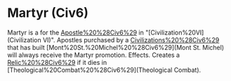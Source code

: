 # Martyr (Civ6)

Martyr is a for the [Apostle%20%28Civ6%29](Apostle) in "[Civilization%20VI](Civilization VI)".
Apostles purchased by a [Civilizations%20%28Civ6%29](civilization) that has built [Mont%20St.%20Michel%20%28Civ6%29](Mont St. Michel) will always receive the Martyr promotion.
Effects.
Creates a [Relic%20%28Civ6%29](Relic) if it dies in [Theological%20Combat%20%28Civ6%29](Theological Combat).